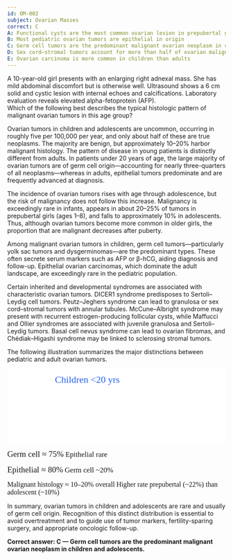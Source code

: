 ```yaml
---
id: OM-002
subject: Ovarian Masses
correct: C
A: Functional cysts are the most common ovarian lesion in prepubertal girls
B: Most pediatric ovarian tumors are epithelial in origin
C: Germ cell tumors are the predominant malignant ovarian neoplasm in children and adolescents
D: Sex cord–stromal tumors account for more than half of ovarian malignancies in adolescence
E: Ovarian carcinoma is more common in children than adults
---
```


A 10-year-old girl presents with an enlarging right adnexal mass. She has mild abdominal discomfort but is otherwise well. Ultrasound shows a 6 cm solid and cystic lesion with internal echoes and calcifications. Laboratory evaluation reveals elevated alpha-fetoprotein (AFP).  
Which of the following best describes the typical histologic pattern of malignant ovarian tumors in this age group?

<!-- EXPLANATION -->

Ovarian tumors in children and adolescents are uncommon, occurring in roughly five per 100,000 per year, and only about half of these are true neoplasms. The majority are benign, but approximately 10–20% harbor malignant histology. The pattern of disease in young patients is distinctly different from adults. In patients under 20 years of age, the large majority of ovarian tumors are of germ cell origin—accounting for nearly three-quarters of all neoplasms—whereas in adults, epithelial tumors predominate and are frequently advanced at diagnosis.

The incidence of ovarian tumors rises with age through adolescence, but the risk of malignancy does not follow this increase. Malignancy is exceedingly rare in infants, appears in about 20–25% of tumors in prepubertal girls (ages 1–8), and falls to approximately 10% in adolescents. Thus, although ovarian tumors become more common in older girls, the proportion that are malignant decreases after puberty.  

Among malignant ovarian tumors in children, germ cell tumors—particularly yolk sac tumors and dysgerminomas—are the predominant types. These often secrete serum markers such as AFP or β-hCG, aiding diagnosis and follow-up. Epithelial ovarian carcinomas, which dominate the adult landscape, are exceedingly rare in the pediatric population.

Certain inherited and developmental syndromes are associated with characteristic ovarian tumors. DICER1 syndrome predisposes to Sertoli–Leydig cell tumors. Peutz–Jeghers syndrome can lead to granulosa or sex cord–stromal tumors with annular tubules. McCune–Albright syndrome may present with recurrent estrogen-producing follicular cysts, while Maffucci and Ollier syndromes are associated with juvenile granulosa and Sertoli–Leydig tumors. Basal cell nevus syndrome can lead to ovarian fibromas, and Chédiak–Higashi syndrome may be linked to sclerosing stromal tumors.  

The following illustration summarizes the major distinctions between pediatric and adult ovarian tumors.

<svg width="760" height="260" xmlns="http://www.w3.org/2000/svg" aria-label="Distribution of pediatric vs adult ovarian tumor types">
  <defs>
    <marker id="arrow" markerWidth="12" markerHeight="8" refX="10" refY="4" orient="auto" fill="#333">
      <polygon points="0,0 12,4 0,8"/>
    </marker>
  </defs>

  <rect x="0" y="0" width="760" height="260" fill="white"/>
  <text x="110" y="32" style="font-family:'Comic Sans MS';font-size:22px;fill:#2563eb;">Children &lt;20 yrs</text>
  <text x="520" y="32" style="font-family:'Comic Sans MS';font-size:22px;fill:#b91c1c;">Adults &gt;20 yrs</text>

  <rect x="60" y="55" rx="14" ry="14" width="260" height="100"
        style="fill:none;stroke:#2563eb;stroke-width:4;stroke-dasharray:6,4;"/>
  <text x="85" y="95" style="font-family:'Comic Sans MS';font-size:19px;fill:#2563eb;">Germ cell ≈ 75%</text>
  <text x="85" y="120" style="font-family:'Comic Sans MS';font-size:17px;fill:#2563eb;">Epithelial rare</text>

  <rect x="450" y="55" rx="14" ry="14" width="260" height="100"
        style="fill:none;stroke:#b91c1c;stroke-width:4;stroke-dasharray:6,4;"/>
  <text x="475" y="95" style="font-family:'Comic Sans MS';font-size:19px;fill:#b91c1c;">Epithelial ≈ 80%</text>
  <text x="475" y="120" style="font-family:'Comic Sans MS';font-size:17px;fill:#b91c1c;">Germ cell ~20%</text>

  <line x1="320" y1="105" x2="450" y2="105" style="stroke:#333;stroke-width:2.5;marker-end:url(#arrow)"/>
  <text x="70" y="195" style="font-family:'Comic Sans MS';font-size:16px;fill:#333;">Malignant histology ≈ 10–20% overall</text>
  <text x="70" y="215" style="font-family:'Comic Sans MS';font-size:16px;fill:#333;">Higher rate prepubertal (~22%) than adolescent (~10%)</text>
</svg>

In summary, ovarian tumors in children and adolescents are rare and usually of germ cell origin. Recognition of this distinct distribution is essential to avoid overtreatment and to guide use of tumor markers, fertility-sparing surgery, and appropriate oncologic follow-up.

**Correct answer: C — Germ cell tumors are the predominant malignant ovarian neoplasm in children and adolescents.**
